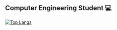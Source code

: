 ## Computer Engineering Student :computer:
[![Top Langs](https://github-readme-stats.vercel.app/api/top-langs/?username=osmansirakaya&layout=compact&theme=radical)](https://github.com/osmansirakaya/github-readme-stats)
